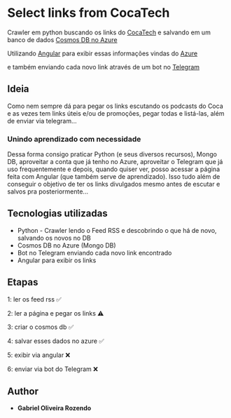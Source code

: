 # Select links from CocaTech

Crawler em python buscando os links do [CocaTech](https://cocatech.com.br/) e salvando em um banco de dados [Cosmos DB no Azure](https://azure.microsoft.com/services/cosmos-db/)

Utilizando [Angular](https://angular.io/) para exibir essas informações vindas do [Azure](https://azure.microsoft.com)

e também enviando cada novo link através de um bot no [Telegram](https://telegram.me/)


## Ideia

Como nem sempre dá para pegar os links escutando os podcasts do Coca e as vezes tem links úteis e/ou de promoções, pegar todas e listá-las, além de enviar via telegram...

### Unindo aprendizado com necessidade
Dessa forma consigo praticar Python (e seus diversos recursos), Mongo DB, aproveitar a conta que já tenho no Azure, aproveitar o Telegram que já uso frequentemente e depois, quando quiser ver, posso acessar a página feita com Angular (que também serve de aprendizado).
Isso tudo além de conseguir o objetivo de ter os links divulgados mesmo antes de escutar e salvos pra posteriormente...


## Tecnologias utilizadas

* Python - Crawler lendo o Feed RSS e descobrindo o que há de novo, salvando os novos no DB
* Cosmos DB no Azure (Mongo DB)
* Bot no Telegram enviando cada novo link encontrado
* Angular para exibir os links


## Etapas

1: ler os feed rss ✅

2: ler a página e pegar os links ⚠️

3: criar o cosmos db ✅

4: salvar esses dados no azure ✅

5: exibir via angular ❌

6: enviar via bot do Telegram ❌

## Author

* **Gabriel Oliveira Rozendo**